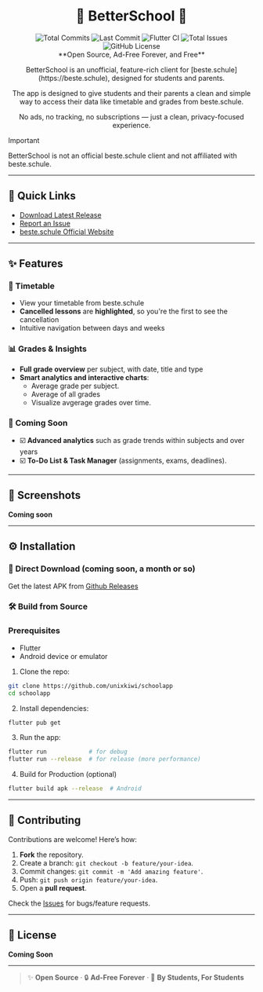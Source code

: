 <h1 align="center">🏫 BetterSchool 🏫</h1>

<div align="center">
  <img src="https://img.shields.io/github/commit-activity/t/unixkiwi/schoolapp?style=for-the-badge&logo=git&label=Total%20Commits" alt="Total Commits">
  <img src="https://img.shields.io/github/last-commit/unixkiwi/schoolapp?style=for-the-badge&logo=github&label=Last%20Commit" alt="Last Commit">
  <img src="https://img.shields.io/github/actions/workflow/status/unixkiwi/schoolapp/flutter_ci.yml?style=for-the-badge&logo=flutter&label=Flutter%20CI" alt="Flutter CI">
  <img src="https://img.shields.io/github/issues-raw/unixkiwi/schoolapp?style=for-the-badge&logo=github&label=Total%20Issues" alt="Total Issues">
  <img src="https://img.shields.io/github/license/unixkiwi/schoolapp?style=for-the-badge" alt="GitHub License">
</div>

<div align="center">**Open Source, Ad-Free Forever, and Free**</div>  
<p align="center">BetterSchool is an unofficial, feature-rich client for [beste.schule](https://beste.schule), designed for students and parents.</p>
<p align="center">The app is designed to give students and their parents a clean and simple way to access their data like timetable and grades from beste.schule.</p>
 
<p align="center">No ads, no tracking, no subscriptions — just a clean, privacy-focused experience.</p>

> [!IMPORTANT]
> BetterSchool is not an official beste.schule client and not affiliated with beste.schule.  

---

## 🔗 Quick Links  
- [Download Latest Release](https://github.com/unixkiwi/schoolapp/releases)  
- [Report an Issue](https://github.com/unixkiwi/schoolapp/issues)  
- [beste.schule Official Website](https://beste.schule)  

---

## ✨ Features  

### 📅 Timetable  
- View your timetable from beste.schule
- **Cancelled lessons** are **highlighted**, so you're the first to see the cancellation
- Intuitive navigation between days and weeks

### 📊 Grades & Insights  
- **Full grade overview** per subject, with date, title and type
- **Smart analytics and interactive charts**:  
  - Average grade per subject.  
  - Average of all grades
  - Visualize avgerage grades over time.

### 🚧 Coming Soon  
- ☑️ **Advanced analytics** such as grade trends within subjects and over years
- ☑️ **To-Do List & Task Manager** (assignments, exams, deadlines).

---

## 📱 Screenshots

**Coming soon**

---

## ⚙️ Installation

### 📲 Direct Download (coming soon, a month or so)
Get the latest APK from [Github Releases](https://github.com/unixkiwi/schoolapp/releases)

### 🛠️ Build from Source
### Prerequisites
- Flutter
- Android device or emulator

1. Clone the repo:  
```bash  
git clone https://github.com/unixkiwi/schoolapp  
cd schoolapp  
```  

2. Install dependencies:  
```bash  
flutter pub get  
```  

3. Run the app: 
```bash  
flutter run            # for debug
flutter run --release  # for release (more performance)
```
4. Build for Production (optional)
```bash  
flutter build apk --release  # Android
```

---

## 🤝 Contributing  
Contributions are welcome! Here’s how:  
1. **Fork** the repository.  
2. Create a branch: `git checkout -b feature/your-idea`.  
3. Commit changes: `git commit -m 'Add amazing feature'`.  
4. Push: `git push origin feature/your-idea`.  
5. Open a **pull request**.  

Check the [Issues](https://github.com/unixkiwi/schoolapp/issues) for bugs/feature requests.

---

## 📜 License  
**Coming Soon**

---

> ✨ **Open Source** · 🔒 **Ad-Free Forever** · 🚀 **By Students, For Students**  
